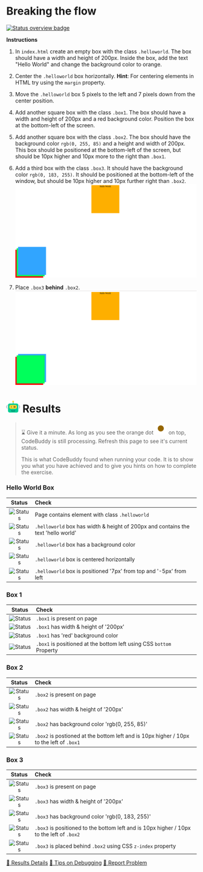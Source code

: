# Breaking the flow
[![Status overview badge](../../blob/badges/.github/badges/main/badge.svg)](#-results)


**Instructions**

1. In `index.html` create an empty box with the class `.helloworld`. The box should have a width and height of 200px. Inside the box, add the text "Hello World" and change the background color to orange.

2. Center the `.helloworld` box horizontally. **Hint**: For centering elements in HTML try using the `margin` property.

3. Move the `.helloworld` box 5 pixels to the left and 7 pixels down from the center position.

4. Add another square box with the class `.box1`. The box should have a width and height of 200px and a red background color. Position the box at the bottom-left of the screen.

5. Add another square box with the class `.box2`. The box should have the background color `rgb(0, 255, 85)` and a height and width of 200px. This box should be positioned at the bottom-left of the screen, but should be 10px higher and 10px more to the right than `.box1`.

6. Add a third box with the class `.box3`. It should have the background color `rgb(0, 183, 255)`. It should be positioned at the bottom-left of the window, but should be 10px higher and 10px further right than `.box2`. 
![reference-image](/images/reference-image1.png)

7. Place `.box3` **behind** `.box2`.
![reference-image](/images/reference-image2.png)

[//]: # (autograding info start)
# <img src="https://github.com/DCI-EdTech/autograding-setup/raw/main/assets/bot-large.svg" alt="" data-canonical-src="https://github.com/DCI-EdTech/autograding-setup/raw/main/assets/bot-large.svg" height="31" /> Results
> ⌛ Give it a minute. As long as you see the orange dot ![processing](https://raw.githubusercontent.com/DCI-EdTech/autograding-setup/main/assets/processing.svg) on top, CodeBuddy is still processing. Refresh this page to see it's current status.
>
> This is what CodeBuddy found when running your code. It is to show you what you have achieved and to give you hints on how to complete the exercise.


### Hello World Box

|                 Status                  | Check                                                                                    |
| :-------------------------------------: | :--------------------------------------------------------------------------------------- |
| ![Status](../../blob/badges/.github/badges/main/status0.svg) | Page contains element with class `.helloworld` |
| ![Status](../../blob/badges/.github/badges/main/status1.svg) | `.helloworld` box has width & height of 200px and contains the text 'hello world' |
| ![Status](../../blob/badges/.github/badges/main/status2.svg) | `.helloworld` box has a background color |
| ![Status](../../blob/badges/.github/badges/main/status3.svg) | `.helloworld` box is centered horizontally |
| ![Status](../../blob/badges/.github/badges/main/status4.svg) | `.helloworld` box is positioned '7px' from top and '-5px' from left |

### Box 1

|                 Status                  | Check                                                                                    |
| :-------------------------------------: | :--------------------------------------------------------------------------------------- |
| ![Status](../../blob/badges/.github/badges/main/status5.svg) | `.box1` is present on page |
| ![Status](../../blob/badges/.github/badges/main/status6.svg) | `.box1` has width & height of '200px' |
| ![Status](../../blob/badges/.github/badges/main/status7.svg) | `.box1` has 'red' background color |
| ![Status](../../blob/badges/.github/badges/main/status8.svg) | `.box1` is positioned at the bottom left using CSS `bottom` Property |

### Box 2

|                 Status                  | Check                                                                                    |
| :-------------------------------------: | :--------------------------------------------------------------------------------------- |
| ![Status](../../blob/badges/.github/badges/main/status9.svg) | `.box2` is present on page |
| ![Status](../../blob/badges/.github/badges/main/status10.svg) | `.box2` has width & height of '200px' |
| ![Status](../../blob/badges/.github/badges/main/status11.svg) | `.box2` has background color 'rgb(0, 255, 85)' |
| ![Status](../../blob/badges/.github/badges/main/status12.svg) | `.box2` is postioned at the bottom left and is 10px higher / 10px to the left of `.box1` |

### Box 3

|                 Status                  | Check                                                                                    |
| :-------------------------------------: | :--------------------------------------------------------------------------------------- |
| ![Status](../../blob/badges/.github/badges/main/status13.svg) | `.box3` is present on page |
| ![Status](../../blob/badges/.github/badges/main/status14.svg) | `.box3` has width & height of '200px' |
| ![Status](../../blob/badges/.github/badges/main/status15.svg) | `.box3` has background color 'rgb(0, 183, 255)' |
| ![Status](../../blob/badges/.github/badges/main/status16.svg) | `.box3` is positioned to the bottom left and is 10px higher / 10px to the left of `.box2` |
| ![Status](../../blob/badges/.github/badges/main/status17.svg) | `.box3` is placed behind `.box2` using CSS `z-index` property |



[🔬 Results Details](../../actions)
[🐞 Tips on Debugging](https://github.com/DCI-EdTech/autograding-setup/wiki/How-to-work-with-CodeBuddy)
[📢 Report Problem](https://docs.google.com/forms/d/e/1FAIpQLSfS8wPh6bCMTLF2wmjiE5_UhPiOEnubEwwPLN_M8zTCjx5qbg/viewform?usp=pp_url&entry.652569746=UIB_layout_break_out_the_flow)


[//]: # (autograding info end)